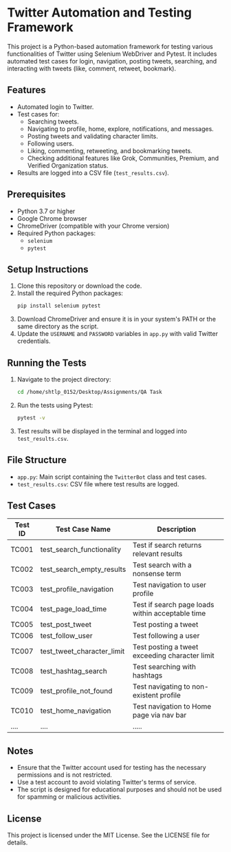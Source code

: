 # Twitter Automation and Testing Framework

This project is a Python-based automation framework for testing various functionalities of Twitter using Selenium WebDriver and Pytest. It includes automated test cases for login, navigation, posting tweets, searching, and interacting with tweets (like, comment, retweet, bookmark).

## Features

- Automated login to Twitter.
- Test cases for:
  - Searching tweets.
  - Navigating to profile, home, explore, notifications, and messages.
  - Posting tweets and validating character limits.
  - Following users.
  - Liking, commenting, retweeting, and bookmarking tweets.
  - Checking additional features like Grok, Communities, Premium, and Verified Organization status.
- Results are logged into a CSV file (`test_results.csv`).

## Prerequisites

- Python 3.7 or higher
- Google Chrome browser
- ChromeDriver (compatible with your Chrome version)
- Required Python packages:
  - `selenium`
  - `pytest`

## Setup Instructions

1. Clone this repository or download the code.
2. Install the required Python packages:
   ```bash
   pip install selenium pytest
   ```
3. Download ChromeDriver and ensure it is in your system's PATH or the same directory as the script.
4. Update the `USERNAME` and `PASSWORD` variables in `app.py` with valid Twitter credentials.

## Running the Tests

1. Navigate to the project directory:
   ```bash
   cd /home/shtlp_0152/Desktop/Assignments/QA Task
   ```
2. Run the tests using Pytest:
   ```bash
   pytest -v
   ```
3. Test results will be displayed in the terminal and logged into `test_results.csv`.

## File Structure

- `app.py`: Main script containing the `TwitterBot` class and test cases.
- `test_results.csv`: CSV file where test results are logged.

## Test Cases

| Test ID | Test Case Name               | Description                                      |
|---------|------------------------------|--------------------------------------------------|
| TC001   | test_search_functionality    | Test if search returns relevant results         |
| TC002   | test_search_empty_results    | Test search with a nonsense term                |
| TC003   | test_profile_navigation      | Test navigation to user profile                 |
| TC004   | test_page_load_time          | Test if search page loads within acceptable time|
| TC005   | test_post_tweet              | Test posting a tweet                            |
| TC006   | test_follow_user             | Test following a user                           |
| TC007   | test_tweet_character_limit   | Test posting a tweet exceeding character limit  |
| TC008   | test_hashtag_search          | Test searching with hashtags                    |
| TC009   | test_profile_not_found       | Test navigating to non-existent profile         |
| TC010   | test_home_navigation         | Test navigation to Home page via nav bar        |
|....  | ....    | .....   |


## Notes

- Ensure that the Twitter account used for testing has the necessary permissions and is not restricted.
- Use a test account to avoid violating Twitter's terms of service.
- The script is designed for educational purposes and should not be used for spamming or malicious activities.

## License

This project is licensed under the MIT License. See the LICENSE file for details.